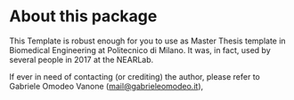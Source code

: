 About this package
============

This Template is robust enough for you to use as Master Thesis template in Biomedical Engineering at Politecnico di Milano. It was, in fact, used by several people in 2017 at the NEARLab.

If ever in need of contacting (or crediting) the author, please refer to Gabriele Omodeo Vanone (mail@gabrieleomodeo.it),